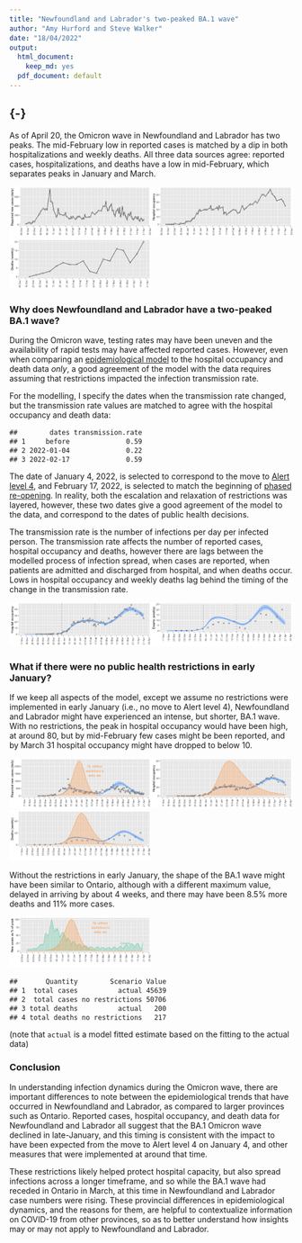```yaml
---
title: "Newfoundland and Labrador's two-peaked BA.1 wave"
author: "Amy Hurford and Steve Walker"
date: "18/04/2022"
output:
  html_document:
    keep_md: yes
  pdf_document: default
---
```










## {-}

As of April 20, the Omicron wave in Newfoundland and Labrador has two peaks. The mid-February low in reported cases is matched by a dip in both hospitalizations and weekly deaths. All three data sources agree: reported cases, hospitalizations, and deaths have a low in mid-February, which separates peaks in January and March.

<img src="no_level_4_files/figure-html/unnamed-chunk-5-1.png" width="50%" /><img src="no_level_4_files/figure-html/unnamed-chunk-5-2.png" width="50%" /><img src="no_level_4_files/figure-html/unnamed-chunk-5-3.png" width="50%" />

### Why does Newfoundland and Labrador have a two-peaked BA.1 wave?

During the Omicron wave, testing rates may have been uneven and the availability of rapid tests may have affected reported cases. However, even when comparing an [epidemiological model](https://mac-theobio.github.io/covid-19/) to the hospital occupancy and death data _only_, a good agreement of the model with the data requires assuming that restrictions impacted the infection transmission rate.

For the modelling, I specify the dates when the transmission rate changed, but the transmission rate values are matched to agree with the hospital occupancy and death data:




```
##        dates transmission.rate
## 1     before              0.59
## 2 2022-01-04              0.22
## 3 2022-02-17              0.59
```

The date of January 4, 2022, is selected to correspond to the move to [Alert level 4](https://www.gov.nl.ca/releases/2022/health/0103n02/), and February 17, 2022, is selected to match the beginning of [phased re-opening](https://www.gov.nl.ca/releases/2022/health/0217n04/). In reality, both the escalation and relaxation of restrictions was layered, however, these two dates give a good agreement of the model to the data, and correspond to the dates of public health decisions.

The transmission rate is the number of infections per day per infected person. The transmission rate affects the number of reported cases, hospital occupancy and deaths, however there are lags between the modelled process of infection spread, when cases are reported, when patients are admitted and discharged from hospital, and when deaths occur. Lows in hospital occupancy and weekly deaths lag behind the timing of the change in the transmission rate.

<img src="no_level_4_files/figure-html/unnamed-chunk-8-1.png" width="50%" /><img src="no_level_4_files/figure-html/unnamed-chunk-8-2.png" width="50%" />


### What if there were no public health restrictions in early January?

If we keep all aspects of the model, except we assume no restrictions were implemented in early January (i.e., no move to Alert level 4), Newfoundland and Labrador might have experienced an intense, but shorter, BA.1 wave. With no restrictions, the peak in hospital occupancy would have been high, at around 80, but by mid-February few cases might be been reported, and by March 31 hospital occupancy might have dropped to below 10.


<img src="no_level_4_files/figure-html/unnamed-chunk-9-1.png" width="50%" /><img src="no_level_4_files/figure-html/unnamed-chunk-9-2.png" width="50%" /><img src="no_level_4_files/figure-html/unnamed-chunk-9-3.png" width="50%" />

Without the restrictions in early January, the shape of the BA.1 wave might have been similar to Ontario, although with a different maximum value, delayed in arriving by about 4 weeks, and there may have been 8.5% more deaths and 11% more cases. 

<img src="no_level_4_files/figure-html/unnamed-chunk-10-1.png" width="50%" />






```
##       Quantity        Scenario Value
## 1  total cases          actual 45639
## 2  total cases no restrictions 50706
## 3 total deaths          actual   200
## 4 total deaths no restrictions   217
```

(note that `actual` is a model fitted estimate based on the fitting to the actual data)

### Conclusion
In understanding infection dynamics during the Omicron wave, there are important differences to note between the epidemiological trends that have occurred in Newfoundland and Labrador, as compared to larger provinces such as Ontario. Reported cases, hospital occupancy, and death data for Newfoundland and Labrador all suggest that the BA.1 Omicron wave declined in late-January, and this timing is consistent with the impact to have been expected from the move to Alert level 4 on January 4, and other measures that were implemented at around that time.

These restrictions likely helped protect hospital capacity, but also spread infections across a longer timeframe, and so while the BA.1 wave had receded in Ontario in March, at this time in Newfoundland and Labrador case numbers were rising. These provincial differences in epidemiological dynamics, and the reasons for them, are helpful to contextualize information on COVID-19 from other provinces, so as to better understand how insights may or may not apply to Newfoundland and Labrador.
